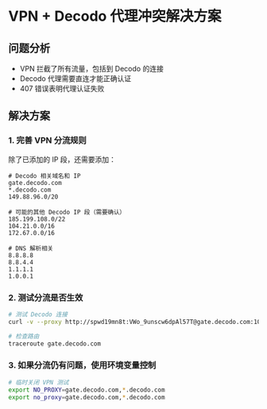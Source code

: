 # VPN + Decodo 代理冲突解决方案

## 问题分析

- VPN 拦截了所有流量，包括到 Decodo 的连接
- Decodo 代理需要直连才能正确认证
- 407 错误表明代理认证失败

## 解决方案

### 1. 完善 VPN 分流规则

除了已添加的 IP 段，还需要添加：

```
# Decodo 相关域名和 IP
gate.decodo.com
*.decodo.com
149.88.96.0/20

# 可能的其他 Decodo IP 段（需要确认）
185.199.108.0/22
104.21.0.0/16
172.67.0.0/16

# DNS 解析相关
8.8.8.8
8.8.4.4
1.1.1.1
1.0.0.1
```

### 2. 测试分流是否生效

```bash
# 测试 Decodo 连接
curl -v --proxy http://spwd19mn8t:VWo_9unscw6dpAl57T@gate.decodo.com:10001 https://httpbin.org/ip

# 检查路由
traceroute gate.decodo.com
```

### 3. 如果分流仍有问题，使用环境变量控制

```bash
# 临时关闭 VPN 测试
export NO_PROXY=gate.decodo.com,*.decodo.com
export no_proxy=gate.decodo.com,*.decodo.com
```
